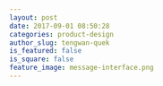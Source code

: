 ```yaml
---
layout: post
date: 2017-09-01 08:50:28
categories: product-design
author_slug: tengwan-quek
is_featured: false
is_square: false
feature_image: message-interface.png
---
```

